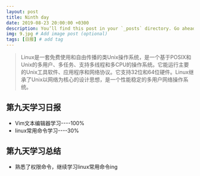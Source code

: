 ```yaml
---
layout: post
title: Ninth day
date: 2019-08-23 20:00:00 +0300
description: You’ll find this post in your `_posts` directory. Go ahead and edit it and re-build the site to see your changes. # Add post description (optional)
img: 9.jpg # Add image post (optional)
tags: [日报] # add tag
---
```


>Linux是一套免费使用和自由传播的类Unix操作系统，是一个基于POSIX和Unix的多用户、多任务、支持多线程和多CPU的操作系统。它能运行主要的Unix工具软件、应用程序和网络协议。它支持32位和64位硬件。Linux继承了Unix以网络为核心的设计思想，是一个性能稳定的多用户网络操作系统。

## 第九天学习日报

* Vim文本编辑器学习----100%
* linux常用命令学习----30%

## 第九天学习总结

* 熟悉了权限命令，继续学习linux常用命令ing

